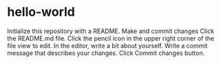 # hello-world
Initialize this repository with a README.
    Make and commit changes
    Click the README.md file.
    Click the  pencil icon in the upper right corner of the file view to edit.
    In the editor, write a bit about yourself.
    Write a commit message that describes your changes.
    Click Commit changes button.

